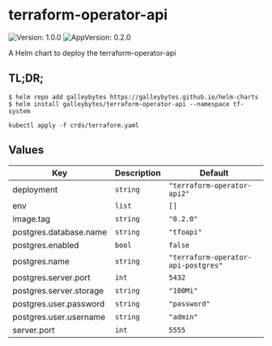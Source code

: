 # terraform-operator-api

![Version: 1.0.0](https://img.shields.io/badge/Version-1.0.0-informational?style=flat-square) ![AppVersion: 0.2.0](https://img.shields.io/badge/AppVersion-0.2.0-informational?style=flat-square)

A Helm chart to deploy the terraform-operator-api

## TL;DR;

```console
$ helm repo add galleybytes https://galleybytes.github.io/helm-charts
$ helm install galleybytes/terraform-operator-api --namespace tf-system
```

```
kubectl apply -f crds/terraform.yaml
```

## Values

| Key | Description | Default |
|---|---|---|
| deployment | `string`  | `"terraform-operator-api2"` |
| env | `list`  | `[]` |
| image.tag | `string`  | `"0.2.0"` |
| postgres.database.name | `string`  | `"tfoapi"` |
| postgres.enabled | `bool`  | `false` |
| postgres.name | `string`  | `"terraform-operator-api-postgres"` |
| postgres.server.port | `int`  | `5432` |
| postgres.server.storage | `string`  | `"100Mi"` |
| postgres.user.password | `string`  | `"password"` |
| postgres.user.username | `string`  | `"admin"` |
| server.port | `int`  | `5555` |
